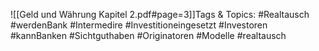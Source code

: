 
![[Geld und Währung Kapitel 2.pdf#page=3]]Tags & Topics:
   #Realtausch
   #werdenBank
   #Intermedire
   #Investitioneingesetzt
   #Investoren
   #kannBanken
   #Sichtguthaben
   #Originatoren
   #Modelle
   #realtausch